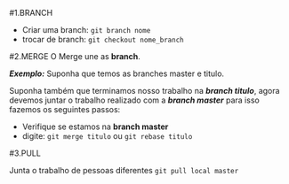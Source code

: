 #1.BRANCH

- Criar uma branch: `git branch nome`
- trocar de branch: `git checkout nome_branch`

#2.MERGE
O Merge une as **branch**.

**_Exemplo:_**
Suponha que temos as branches master e titulo.

Suponha também que terminamos nosso trabalho na **_branch titulo_**, agora devemos juntar o trabalho realizado com a **_branch master_** para isso fazemos os seguintes passos:

- Verifique se estamos na **branch master**
- digite: `git merge titulo` ou `git rebase titulo`

#3.PULL

Junta o trabalho de pessoas diferentes
`git pull local master`
